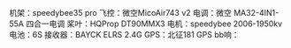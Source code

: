 机架：speedybee35 pro
飞控：微空MicoAir743 v2
电调：微空 MA32-4IN1-55A 四合一电调
桨叶：HQProp DT90MMX3
电机：speedybee 2006-1950kv
电池：6S
接收器：BAYCK ELRS 2.4G
GPS：北征181 GPS
bb响：



